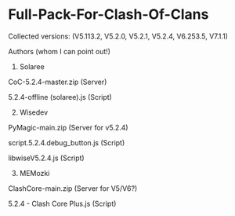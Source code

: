 # Full-Pack-For-Clash-Of-Clans

Collected versions: (V5.113.2, V5.2.0, V5.2.1, V5.2.4, V6.253.5, V7.1.1)

Authors (whom I can point out!)

1. Solaree 

CoC-5.2.4-master.zip (Server)

5.2.4-offline (solaree).js (Script)

2. Wisedev

PyMagic-main.zip (Server for v5.2.4)

script.5.2.4.debug_button.js (Script)

libwiseV5.2.4.js (Script)

3. MEMozki 

ClashCore-main.zip (Server for V5/V6?)

5.2.4 - Clash Core Plus.js (Script)
